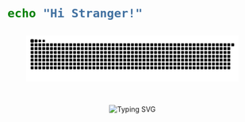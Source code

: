 
<h1>

```bash
echo "Hi Stranger!"
```
</h1>
<!-- START -->

<!-- <img alt="My GitHub stats" src="https://github-readme-stats.vercel.app/api?username=shaeinst&count_private=true&show_icons=true&theme=dark" align="right" width="50%" /> -->

<!-- - I had no life
- I have no life
- I will have no life -->

<!-- contribution snake -->
<p align="center">
    <img alt="contribution snake" width="85%" src="https://raw.githubusercontent.com/shaeinst/shaeinst/output/github-contribution-grid-snake.svg" />
</p>
<br>
<p  align="center">
<img alt="Typing SVG" src="https://readme-typing-svg.herokuapp.com?size=18&center=true&vCenter=true&lines=This+line+is+cool%2C+isn't++it%3F;here+is+the+second+line.;now%2C+please+stop+reading+me!"/>
</p>

